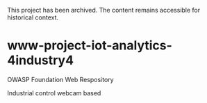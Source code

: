 This project has been archived. The content remains accessible for historical context.

# www-project-iot-analytics-4industry4
OWASP Foundation Web Respository

Industrial control webcam based
